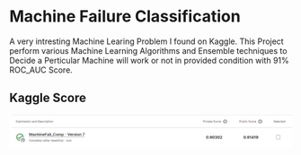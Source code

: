 
# Machine Failure Classification

A very intresting Machine Learing Problem I found on Kaggle. This Project perform various Machine Learning Algorithms and Ensemble techniques to Decide a Perticular Machine will work or not in provided condition with 91% ROC_AUC Score.
## Kaggle Score

![Kaggle Score](Mach_fail_score.jpg)

